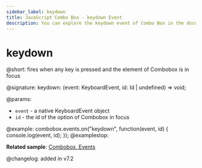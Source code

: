 ```yaml
---
sidebar_label: keydown 
title: JavaScript Combo Box - keydown Event
description: You can explore the keydown event of Combo Box in the documentation of the DHTMLX JavaScript UI library. Browse developer guides and API reference, try out code examples and live demos, and download a free 30-day evaluation version of DHTMLX Suite 7.
---
```


# keydown

@short: fires when any key is pressed and the element of Combobox is in focus

@signature: keydown: (event: KeyboardEvent, id: Id | undefined) => void;

@params:
- `event` - a native KeyboardEvent object
- `id` - the id of the option of Combobox in focus

@example:
combobox.events.on("keydown", function(event, id) {
    console.log(event, id);
});
@examplestop:

**Related sample**: [Combobox. Events](https://snippet.dhtmlx.com/n70eqx5l)

@changelog: added in v7.2
